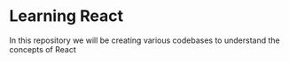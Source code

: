 # Learning React

In this repository we will be creating various codebases to understand the concepts of React

